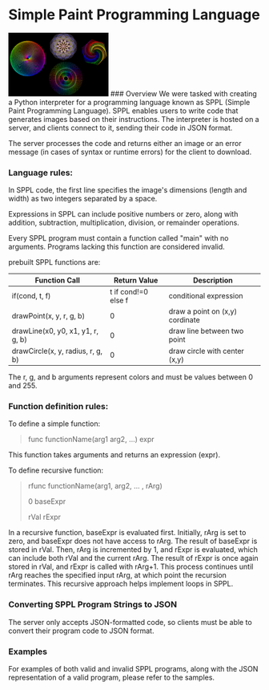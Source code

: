 # Simple Paint Programming Language
<img src="pic.png" alt="Image Description" width="200"/>
### Overview
We were tasked with creating a Python interpreter for a programming language known as SPPL (Simple Paint Programming Language). 
SPPL enables users to write code that generates images based on their instructions. The interpreter is hosted on a server, and clients connect to it, 
sending their code in JSON format.

The server processes the code and returns either an image or an error message (in cases of syntax or runtime errors) for the client to download.

### Language rules:

In SPPL code, the first line specifies the image's dimensions (length and width) as two integers separated by a space.

Expressions in SPPL can include positive numbers or zero, along with addition, subtraction, multiplication, division, or remainder operations.

Every SPPL program must contain a function called "main" with no arguments. Programs lacking this function are considered invalid.

prebuilt SPPL functions are:

| Function Call | Return Value | Description |
|--|--|--|
| if(cond, t, f) | t if cond!=0 else f | conditional expression |
| drawPoint(x, y, r, g, b) | 0 | draw a point on (x,y) cordinate |
| drawLine(x0, y0, x1, y1, r, g, b) | 0 | draw line between two point |
| drawCircle(x, y, radius, r, g, b) | 0 | draw circle with center (x,y) |

The r, g, and b arguments represent colors and must be values between 0 and 255.

### Function definition rules:
To define a simple function:

>func functionName(arg1 arg2, ...) expr

This function takes arguments and returns an expression (expr).

To define recursive function:

>rfunc functionName(arg1, arg2, ... , rArg)
>
>0 baseExpr
>
>rVal rExpr

In a recursive function, baseExpr is evaluated first. Initially, rArg is set to zero, and baseExpr does not have access to rArg. The result of baseExpr is stored in rVal. Then, rArg is incremented by 1, and rExpr is evaluated, which can include both rVal and the current rArg. The result of rExpr is once again stored in rVal, and rExpr is called with rArg+1. This process continues until rArg reaches the specified input rArg, at which point the recursion terminates. This recursive approach helps implement loops in SPPL.

### Converting SPPL Program Strings to JSON
The server only accepts JSON-formatted code, so clients must be able to convert their program code to JSON format. 

### Examples
For examples of both valid and invalid SPPL programs, along with the JSON representation of a valid program, please refer to the samples.
